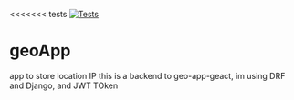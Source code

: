 <<<<<<< tests
[![Tests](https://github.com/bartdob/geoApp/actions/workflows/testing.yml/badge.svg)](https://github.com/bartdob/geoApp/actions/workflows/testing.yml)

# geoApp
app to store location IP
this is a backend to geo-app-geact, im using DRF and Django, and JWT TOken
